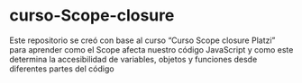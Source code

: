 # curso-Scope-closure
Este repositorio se creó con base al curso “Curso Scope closure Platzi” para aprender como el Scope afecta nuestro código JavaScript y como este determina la accesibilidad de variables, objetos y funciones desde diferentes partes del código 
